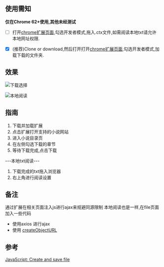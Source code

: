 ## **使用需知**
**仅在Chrome 62+使用,其他未经测试**

- [ ]  打开[chrome扩展页面](chrome://extensions/),勾选开发者模式,拖入.ctx文件,如需阅读本地txt请允许本地网址权限.

- [x]  (推荐)Clone or download,然后打开打开[chrome扩展页面](chrome://extensions/),勾选开发者模式,加载下载的文件夹.

## 效果

![下载选择](http://zhangyuhan2016.gitee.io/images/book_01.png)

![本地阅读](http://zhangyuhan2016.gitee.io/images/book_01.gif)

## 指南

1. 下载并加载扩展
2. 点击扩展打开支持的小说网站
3. 进入小说目录页
4. 在左侧勾选下载的章节
5. 等待下载完成,点击下载

---本地txt阅读---

1. 下载完成的txt拖入浏览器
2. 右上角进行阅读设置


## 备注
通过扩展在相关页面注入js进行ajax来规避同源限制
本地阅读也是一样,在file页面加入一些代码

* 使用axios 进行ajax 
* 使用 [createObjectURL](https://developer.mozilla.org/zh-CN/docs/Web/API/URL/createObjectURL)

## 参考
[JavaScript: Create and save file](https://stackoverflow.com/questions/13405129/javascript-create-and-save-file)